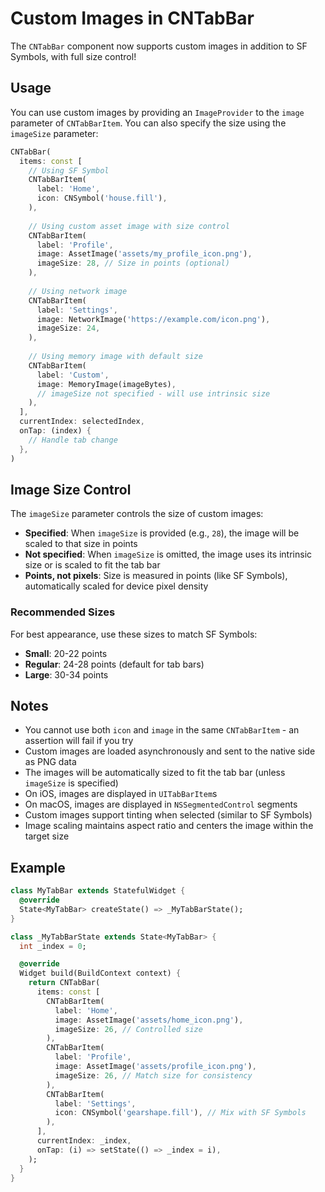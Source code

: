 # Custom Images in CNTabBar

The `CNTabBar` component now supports custom images in addition to SF Symbols, with full size control!

## Usage

You can use custom images by providing an `ImageProvider` to the `image` parameter of `CNTabBarItem`. You can also specify the size using the `imageSize` parameter:

```dart
CNTabBar(
  items: const [
    // Using SF Symbol
    CNTabBarItem(
      label: 'Home',
      icon: CNSymbol('house.fill'),
    ),
    
    // Using custom asset image with size control
    CNTabBarItem(
      label: 'Profile',
      image: AssetImage('assets/my_profile_icon.png'),
      imageSize: 28, // Size in points (optional)
    ),
    
    // Using network image
    CNTabBarItem(
      label: 'Settings',
      image: NetworkImage('https://example.com/icon.png'),
      imageSize: 24,
    ),
    
    // Using memory image with default size
    CNTabBarItem(
      label: 'Custom',
      image: MemoryImage(imageBytes),
      // imageSize not specified - will use intrinsic size
    ),
  ],
  currentIndex: selectedIndex,
  onTap: (index) {
    // Handle tab change
  },
)
```

## Image Size Control

The `imageSize` parameter controls the size of custom images:

- **Specified**: When `imageSize` is provided (e.g., `28`), the image will be scaled to that size in points
- **Not specified**: When `imageSize` is omitted, the image uses its intrinsic size or is scaled to fit the tab bar
- **Points, not pixels**: Size is measured in points (like SF Symbols), automatically scaled for device pixel density

### Recommended Sizes

For best appearance, use these sizes to match SF Symbols:
- **Small**: 20-22 points
- **Regular**: 24-28 points (default for tab bars)
- **Large**: 30-34 points

## Notes

- You cannot use both `icon` and `image` in the same `CNTabBarItem` - an assertion will fail if you try
- Custom images are loaded asynchronously and sent to the native side as PNG data
- The images will be automatically sized to fit the tab bar (unless `imageSize` is specified)
- On iOS, images are displayed in `UITabBarItem`s
- On macOS, images are displayed in `NSSegmentedControl` segments
- Custom images support tinting when selected (similar to SF Symbols)
- Image scaling maintains aspect ratio and centers the image within the target size

## Example

```dart
class MyTabBar extends StatefulWidget {
  @override
  State<MyTabBar> createState() => _MyTabBarState();
}

class _MyTabBarState extends State<MyTabBar> {
  int _index = 0;

  @override
  Widget build(BuildContext context) {
    return CNTabBar(
      items: const [
        CNTabBarItem(
          label: 'Home',
          image: AssetImage('assets/home_icon.png'),
          imageSize: 26, // Controlled size
        ),
        CNTabBarItem(
          label: 'Profile',
          image: AssetImage('assets/profile_icon.png'),
          imageSize: 26, // Match size for consistency
        ),
        CNTabBarItem(
          label: 'Settings',
          icon: CNSymbol('gearshape.fill'), // Mix with SF Symbols
        ),
      ],
      currentIndex: _index,
      onTap: (i) => setState(() => _index = i),
    );
  }
}
```
